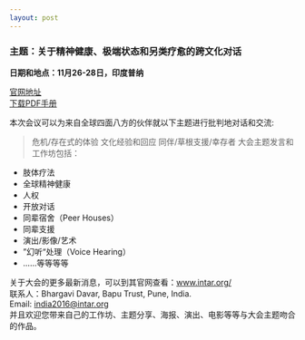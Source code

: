 ```yaml
---
layout: post
---
```

### 主题：关于精神健康、极端状态和另类疗愈的跨文化对话
**日期和地点：11月26-28日，印度普纳**

[官网地址](intar.org)  
[下载PDF手册](intar.org/wp-content/uploads/intar_conference_2016_web.pdf)  

本次会议可以为来自全球四面八方的伙伴就以下主题进行批判地对话和交流:
> 危机/存在式的体验
> 文化经验和回应
> 同伴/草根支援/幸存者
大会主题发言和工作坊包括：
- 肢体疗法
- 全球精神健康
- 人权
- 开放对话
- 同辈宿舍（Peer Houses）
- 同辈支援
- 演出/影像/艺术
- ”幻听“处理（Voice Hearing）
- ……等等等等

关于大会的更多最新消息，可以到其官网查看：www.intar.org/  
联系人：Bhargavi Davar, Bapu Trust, Pune, India.  
Email: india2016@intar.org  
并且欢迎您带来自己的工作坊、主题分享、海报、演出、电影等等与大会主题吻合的作品。


